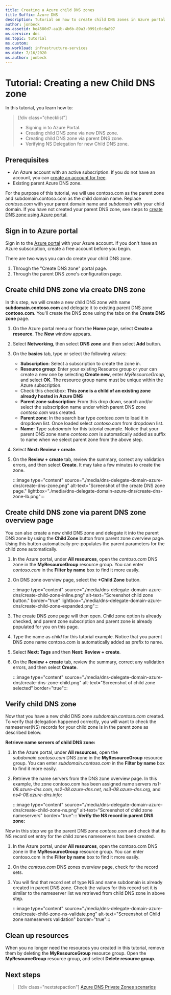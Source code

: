 ```yaml
---
title: Creating a Azure child DNS zones
title Suffix: Azure DNS
description: Tutorial on how to create child DNS zones in Azure portal.
author: jonbeck
ms.assetid: be4580d7-aa1b-4b6b-89a3-0991c0cda897
ms.service: dns
ms.topic: tutorial
ms.custom:  
ms.workload: infrastructure-services
ms.date: 7/16/2020
ms.author: jonbeck
---
```

# Tutorial: Creating a new Child DNS zone

In this tutorial, you learn how to: 

> [!div class="checklist"]
> * Signing in to Azure Portal.
> * Creating child DNS zone via new DNS zone.
> * Creating child DNS zone via parent DNS zone.
> * Verifying NS Delegation for new Child DNS zone.



## Prerequisites

* An Azure account with an active subscription.  If you do not have an account, you can [create an account for free](https://azure.microsoft.com/free/?WT.mc_id=A261C142F).
* Existing parent Azure DNS zone.  

For the purpose of this tutorial, we will use contoso.com as the parent zone and subdomain.contoso.com as the child domain name.  Replace *contoso.com* with your parent domain name and *subdomain* with your child domain.  If you have not created your parent DNS zone, see steps to [create DNS zone using Azure portal](https://docs.microsoft.com/azure/dns/dns-getstarted-portal#create-a-dns-zone). 


## Sign in to Azure portal

Sign in to the [Azure portal](https://portal.azure.com/) with your Azure account.
If you don't have an Azure subscription, create a free account before you begin.

There are two ways you can do create your child DNS zone.
1.	Through the "Create DNS zone" portal page.
1.	Through the parent DNS zone's configuration page.


## Create child DNS zone via create DNS zone

In this step, we will create a new child DNS zone with name **subdomain.contoso.com** and delegate it to existing parent DNS zone **contoso.com**. You'll create the DNS zone using the tabs on the **Create DNS zone** page.
1.	On the Azure portal menu or from the **Home** page, select **Create a resource**. The **New** window appears.
1.	Select **Networking**, then select **DNS zone** and then select **Add** button.

1.	On the **basics** tab, type or select the following values:
    * **Subscription**: Select a subscription to create the zone in.
    * **Resource group**: Enter your existing Resource group or your can create a new one by selecting **Create new**, enter *MyResourceGroup*, and select **OK**. The resource group name must be unique within the Azure subscription.
    * Check this checkbox: **This zone is a child of an existing zone already hosted in Azure DNS**
    * **Parent zone subscription**: From this drop down, search and/or select the subscription name under which parent DNS zone *contoso.com* was created.
    * **Parent zone**: In the search bar type *contoso.com* to load it in dropdown list. Once loaded select *contoso.com* from dropdown list.
    * **Name:** Type *subdomain* for this tutorial example. Notice that your parent DNS zone name *contoso.com* is automatically added as suffix to name when we select parent zone from the above step.

1. Select **Next: Review + create**.
1. On the **Review + create** tab, review the summary, correct any validation errors, and then select **Create**.
It may take a few minutes to create the zone.

 
    :::image type="content" source="./media/dns-delegate-domain-azure-dns/create-dns-zone.png" alt-text="Screenshot of the create DNS zone page." lightbox="./media/dns-delegate-domain-azure-dns/create-dns-zone-lb.png":::

## Create child DNS zone via parent DNS zone overview page
You can also create a new child DNS zone and delegate it into the parent DNS zone by using the **Child Zone** button from parent zone overview page. Using this button automatically pre-populates the parent parameters for the child zone automatically. 

1.	In the Azure portal, under **All resources**, open the *contoso.com* DNS zone in the **MyResourceGroup** resource group. You can enter *contoso.com* in the **Filter by name** box to find it more easily.
1.	On DNS zone overview page, select the **+Child Zone** button.

      :::image type="content" source="./media/dns-delegate-domain-azure-dns/create-child-zone-inline.png" alt-text="Screenshot child zone button." border="true" lightbox="./media/dns-delegate-domain-azure-dns/create-child-zone-expanded.png":::

1.	The create DNS zone page will then open. Child zone option is already checked, and parent zone subscription and parent zone is already populated for you on this page.
1.	Type the name as *child* for this tutorial example. Notice that you parent DNS zone name contoso.com is automatically added as prefix to name.
1.	Select **Next: Tags** and then **Next: Review + create**.
1.	On the **Review + create** tab, review the summary, correct any validation errors, and then select **Create**.

    :::image type="content" source="./media/dns-delegate-domain-azure-dns/create-dns-zone-child.png" alt-text="Screenshot of child zone selected" border="true":::
## Verify child DNS zone
Now that you have a new child DNS zone *subdomain.contoso.com* created. To verify that delegation happened correctly, you will want to check the nameserver(NS) records for your child zone is in the parent zone as described below.  

**Retrieve name servers of child DNS zone:**

1.	In the Azure portal, under **All resources**, open the *subdomain.contoso.com* DNS zone in the **MyResourceGroup** resource group. You can enter *subdomain.contoso.com* in the **Filter by name** box to find it more easily.
1.	Retrieve the name servers from the DNS zone overview page. In this example, the zone contoso.com has been assigned name servers *ns1-08.azure-dns.com, ns2-08.azure-dns.net, ns3-08.azure-dns.org*, and *ns4-08.azure-dns.info*:

      :::image type="content" source="./media/dns-delegate-domain-azure-dns/create-child-zone-ns.png" alt-text="Screenshot of child zone nameservers" border="true":::
**Verify the NS record in parent DNS zone:**

Now in this step we go the parent DNS zone *contoso.com* and check that its NS record set entry for the child zones nameservers has been created.

1. In the Azure portal, under **All resources**, open the contoso.com DNS zone in the **MyResourceGroup** resource group. You can enter contoso.com in the **Filter by name** box to find it more easily.
1.	On the *contoso.com* DNS zones overview page, check for the record sets.
1.	You will find that record set of type NS and name subdomain is already created in parent DNS zone. Check the values for this record set it is similar to the nameserver list we retrieved from child DNS zone in above step.

     :::image type="content" source="./media/dns-delegate-domain-azure-dns/create-child-zone-ns-validate.png" alt-text="Screenshot of Child zone nameservers validation" border="true":::
## Clean up resources
When you no longer need the resources you created in this tutorial, remove them by deleting the **MyResourceGroup** resource group. Open the **MyResourceGroup** resource group, and select **Delete resource group**.



## Next steps

> [!div class="nextstepaction"]
> [Azure DNS Private Zones scenarios](private-dns-scenarios.md)

